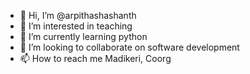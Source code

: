 - 👋 Hi, I’m @arpithashashanth
- 👀 I’m interested in teaching
- 🌱 I’m currently learning python
- 💞️ I’m looking to collaborate on software development
- 📫 How to reach me Madikeri, Coorg

<!---
arpithashashanth/arpithashashanth is a ✨ special ✨ repository because its `README.md` (this file) appears on your GitHub profile.
You can click the Preview link to take a look at your changes.
--->
